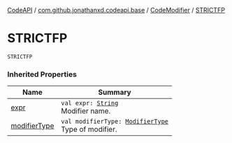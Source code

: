 [CodeAPI](../../index.md) / [com.github.jonathanxd.codeapi.base](../index.md) / [CodeModifier](index.md) / [STRICTFP](.)

# STRICTFP

`STRICTFP`

### Inherited Properties

| Name | Summary |
|---|---|
| [expr](expr.md) | `val expr: `[`String`](https://kotlinlang.org/api/latest/jvm/stdlib/kotlin/-string/index.html)<br>Modifier name. |
| [modifierType](modifier-type.md) | `val modifierType: `[`ModifierType`](../-modifier-type/index.md)<br>Type of modifier. |
